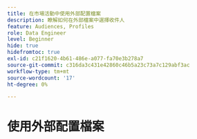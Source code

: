 ```yaml
---
title: 在市場活動中使用外部配置檔案
description: 瞭解如何在外部檔案中選擇收件人
feature: Audiences, Profiles
role: Data Engineer
level: Beginner
hide: true
hidefromtoc: true
exl-id: c21f1620-4b61-486e-a077-fa70e3b278a7
source-git-commit: c316da3c431e42860c46b5a23c73a7c129abf3ac
workflow-type: tm+mt
source-wordcount: '17'
ht-degree: 0%

---
```


# 使用外部配置檔案
